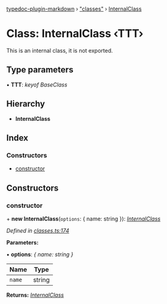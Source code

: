 [typedoc-plugin-markdown](../README.md) › ["classes"](../modules/_classes_.md) › [InternalClass](_classes_.internalclass.md)

# Class: InternalClass ‹**TTT**›

This is an internal class, it is not exported.

## Type parameters

▪ **TTT**: *keyof BaseClass*

## Hierarchy

* **InternalClass**

## Index

### Constructors

* [constructor](_classes_.internalclass.md#constructor)

## Constructors

###  constructor

\+ **new InternalClass**(`options`: { name: string }): *[InternalClass](_classes_.internalclass.md)*

*Defined in [classes.ts:174](https://github.com/tgreyuk/typedoc-plugin-markdown/blob/cb4f845/test/stubs/src/classes.ts#L174)*

**Parameters:**

▪ **options**: *{ name: string }*

Name | Type |
------ | ------ |
`name` | string |

**Returns:** *[InternalClass](_classes_.internalclass.md)*
